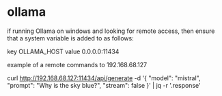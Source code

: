 # ollama

if running Ollama on windows and looking for remote access, then ensure that a system variable is added to as follows:

key OLLAMA_HOST 
value 0.0.0.0:11434


example of a remote commands to 192.168.68.127

curl http://192.168.68.127:11434/api/generate -d '{
  "model": "mistral",
  "prompt": "Why is the sky blue?",
  "stream": false
}'  | jq -r '.response'
